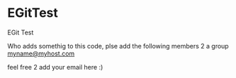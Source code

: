 # EGitTest
EGit Test

Who adds somethig to this code, plse add the following members 2 a group 
myname@myhost.com

feel free 2 add your email here :)
